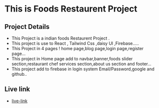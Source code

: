 # This is Foods Restaurent Project
## Project Details

  - This Project is a indian foods Restaurent Project .
  - This project is use to React , Tailwind Css ,daisy UI ,Firebase.....
  -  This Project in 4 pages ! home page,blog page,login page,register page...
   - This project in Home page add to navbar,banner,foods slider section,restaurant chef services section,about us section and footer...
   - This project add to firebase in login system Email/Password,google and github..
## Live link
- [live-link](http://localhost:5173/)
